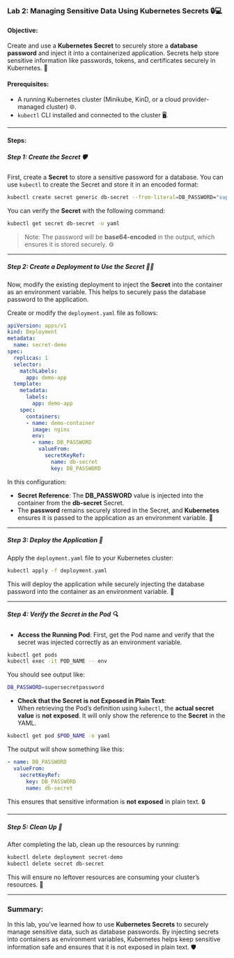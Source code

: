 
### **Lab 2: Managing Sensitive Data Using Kubernetes Secrets** 🔒💻

#### **Objective:**  
Create and use a **Kubernetes Secret** to securely store a **database password** and inject it into a containerized application. Secrets help store sensitive information like passwords, tokens, and certificates securely in Kubernetes. 🔑

#### **Prerequisites:**
- A running Kubernetes cluster (Minikube, KinD, or a cloud provider-managed cluster) 🌐.
- `kubectl` CLI installed and connected to the cluster 🖥️.

---

#### **Steps:**

##### **Step 1: Create the Secret** 🛡️

First, create a **Secret** to store a sensitive password for a database. You can use `kubectl` to create the Secret and store it in an encoded format:

```bash
kubectl create secret generic db-secret --from-literal=DB_PASSWORD="supersecretpassword"
```

You can verify the **Secret** with the following command:

```bash
kubectl get secret db-secret -o yaml
```

> Note: The password will be **base64-encoded** in the output, which ensures it is stored securely. ⚙️

---

##### **Step 2: Create a Deployment to Use the Secret** 🚢🔐

Now, modify the existing deployment to inject the **Secret** into the container as an environment variable. This helps to securely pass the database password to the application.

Create or modify the `deployment.yaml` file as follows:

```yaml
apiVersion: apps/v1
kind: Deployment
metadata:
  name: secret-demo
spec:
  replicas: 1
  selector:
    matchLabels:
      app: demo-app
  template:
    metadata:
      labels:
        app: demo-app
    spec:
      containers:
      - name: demo-container
        image: nginx
        env:
        - name: DB_PASSWORD
          valueFrom:
            secretKeyRef:
              name: db-secret
              key: DB_PASSWORD
```

In this configuration:
- **Secret Reference**: The **DB_PASSWORD** value is injected into the container from the **db-secret** Secret.
- The **password** remains securely stored in the Secret, and **Kubernetes** ensures it is passed to the application as an environment variable. 🔐

---

##### **Step 3: Deploy the Application** 🚀

Apply the `deployment.yaml` file to your Kubernetes cluster:

```bash
kubectl apply -f deployment.yaml
```

This will deploy the application while securely injecting the database password into the container as an environment variable. 🎉

---

##### **Step 4: Verify the Secret in the Pod** 🔍

- **Access the Running Pod**: First, get the Pod name and verify that the secret was injected correctly as an environment variable.

```bash
kubectl get pods
kubectl exec -it POD_NAME -- env
```

You should see output like:

```bash
DB_PASSWORD=supersecretpassword
```

- **Check that the Secret is not Exposed in Plain Text**:  
  When retrieving the Pod’s definition using `kubectl`, the **actual secret value** is **not exposed**. It will only show the reference to the **Secret** in the YAML.

```bash
kubectl get pod $POD_NAME -o yaml
```

The output will show something like this:

```yaml
- name: DB_PASSWORD
  valueFrom:
    secretKeyRef:
      key: DB_PASSWORD
      name: db-secret
```

This ensures that sensitive information is **not exposed** in plain text. 🔒

---

##### **Step 5: Clean Up** 🧹

After completing the lab, clean up the resources by running:

```bash
kubectl delete deployment secret-demo
kubectl delete secret db-secret
```

This will ensure no leftover resources are consuming your cluster’s resources. 🔄

---

### **Summary:**
In this lab, you’ve learned how to use **Kubernetes Secrets** to securely manage sensitive data, such as database passwords. By injecting secrets into containers as environment variables, Kubernetes helps keep sensitive information safe and ensures that it is not exposed in plain text. 🛡️

